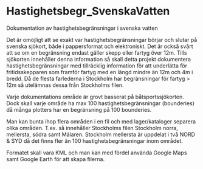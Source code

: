 # Hastighetsbegr_SvenskaVatten
Dokumentation av hastighetsbegränsningar i svenska vatten

Det är omöjligt att se exakt var hastighetsbegränsningar börjar och slutar på svenska sjökort, både i pappersformat och elektroniskt. Det är också svårt att se om en begränsning endast gäller skepp eller fartyg över 12m. Tills sjökorten innehåller denna information så skall detta projekt dokumentera hastighetsbegränsningar med tillräcklig information för att underlätta för fritidsskepparen som framför fartyg med en längd mindre än 12m och 4m i bredd. Då de flesta farlederna i Stockholm har begränsningar för fartyg > 12m så utelämnas dessa från Stockholms filen.

Varje dokumentations område är grovt basserat på båtsportssjökorten. Dock skall varje område ha max 100 hastighetsbegränsningar (bounderies) då många plotters har en begränsning på 100 bounderies.

Man kan bunta ihop flera områden i en fil och med lager/kataloger separera olika områden. T.ex. så innehåller Stockholms filen Stockholm norra, mellersta, södra samt Mälaren. Stockholm mellersta är uppdelat i två NORD & SYD då det finns fler än 100 hastighetsbegränsningar inom området.

Formatet skall vara KML och man kan med fördel använda Google Maps samt Google Earth för att skapa filerna.
